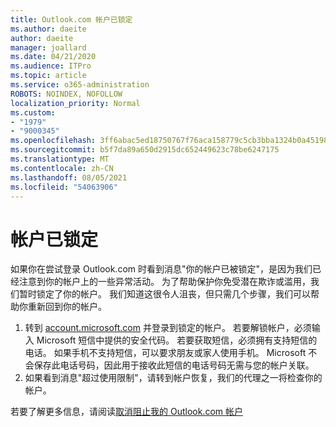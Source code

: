 ```yaml
---
title: Outlook.com 帐户已锁定
ms.author: daeite
author: daeite
manager: joallard
ms.date: 04/21/2020
ms.audience: ITPro
ms.topic: article
ms.service: o365-administration
ROBOTS: NOINDEX, NOFOLLOW
localization_priority: Normal
ms.custom:
- "1979"
- "9000345"
ms.openlocfilehash: 3ff6abac5ed18750767f76aca158779c5cb3bba1324b0a451987cc37b4b0e239
ms.sourcegitcommit: b5f7da89a650d2915dc652449623c78be6247175
ms.translationtype: MT
ms.contentlocale: zh-CN
ms.lasthandoff: 08/05/2021
ms.locfileid: "54063906"
---
```

# <a name="account-locked"></a>帐户已锁定

如果你在尝试登录 Outlook.com 时看到消息"你的帐户已被锁定"，是因为我们已经注意到你的帐户上的一些异常活动。 为了帮助保护你免受潜在欺诈或滥用，我们暂时锁定了你的帐户。 我们知道这很令人沮丧，但只需几个步骤，我们可以帮助你重新回到你的帐户。

1. 转到 [account.microsoft.com](https://go.microsoft.com/fwlink/?linkid=2090484) 并登录到锁定的帐户。 若要解锁帐户，必须输入 Microsoft 短信中提供的安全代码。 若要获取短信，必须拥有支持短信的电话。 如果手机不支持短信，可以要求朋友或家人使用手机。 Microsoft 不会保存此电话号码，因此用于接收此短信的电话号码无需与您的帐户关联。
2. 如果看到消息"超过使用限制"，请转到帐户恢复，[](https://go.microsoft.com/fwlink/?linkid=2090483)我们的代理之一将检查你的帐户。

若要了解更多信息，请阅读[取消阻止我的 Outlook.com 帐户](https://support.office.com/article/f4ad2701-d166-4d8b-8a6a-9af2a1f8a4c4?wt.mc_id=Office_Outlook_com_Alchemy) 